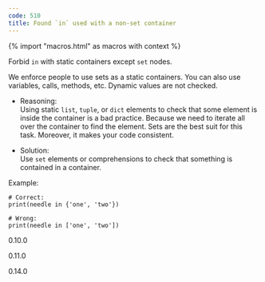 ```yaml
---
code: 510
title: Found `in` used with a non-set container
---
```


{% import "macros.html" as macros with context %}

Forbid `in` with static containers except `set` nodes.

We enforce people to use sets as a static containers. You can also use
variables, calls, methods, etc. Dynamic values are not checked.

  - Reasoning:  
    Using static `list`, `tuple`, or `dict` elements to check that some
    element is inside the container is a bad practice. Because we need
    to iterate all over the container to find the element. Sets are the
    best suit for this task. Moreover, it makes your code consistent.

  - Solution:  
    Use `set` elements or comprehensions to check that something is
    contained in a container.

Example:

    # Correct:
    print(needle in {'one', 'two'})
    
    # Wrong:
    print(needle in ['one', 'two'])

<div class="versionadded">

0.10.0

</div>

<div class="versionchanged">

0.11.0

</div>

<div class="versionchanged">

0.14.0

</div>